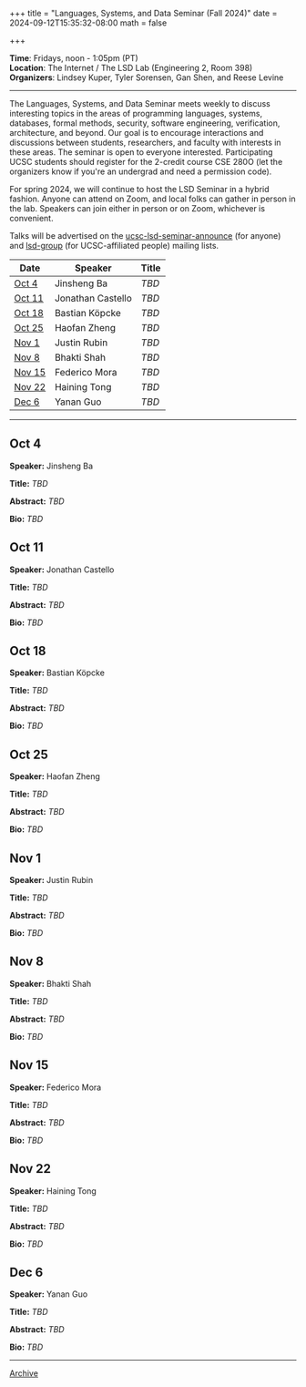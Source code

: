 +++
title = "Languages, Systems, and Data Seminar (Fall 2024)"
date = 2024-09-12T15:35:32-08:00
math = false

+++

**Time**: Fridays, noon - 1:05pm (PT) <br />
**Location**: The Internet / The LSD Lab (Engineering 2, Room 398) <br />
**Organizers**: Lindsey Kuper, Tyler Sorensen, Gan Shen, and Reese Levine <br />

---

The Languages, Systems, and Data Seminar meets weekly to discuss interesting topics in the areas of programming languages, systems, databases, formal methods, security, software engineering, verification, architecture, and beyond.  Our goal is to encourage interactions and discussions between students, researchers, and faculty with interests in these areas.  The seminar is open to everyone interested.  Participating UCSC students should register for the 2-credit course CSE 280O (let the organizers know if you're an undergrad and need a permission code).

For spring 2024, we will continue to host the LSD Seminar in a hybrid fashion.  Anyone can attend on Zoom, and local folks can gather in person in the lab.  Speakers can join either in person or on Zoom, whichever is convenient.

Talks will be advertised on the [ucsc-lsd-seminar-announce](https://groups.google.com/g/ucsc-lsd-seminar-announce/about) (for anyone) and [lsd-group](https://groups.google.com/a/ucsc.edu/g/lsd-group/about) (for UCSC-affiliated people) mailing lists.

| Date                  | Speaker                                                               | Title                                                             |
|-------                |---------                                                              |---------                                                          |
| [Oct 4](#oct-4)       | Jinsheng Ba                                                           | _TBD_ |
| [Oct 11](#oct-11)     | Jonathan Castello                                                     | _TBD_ |
| [Oct 18](#oct-18)     | Bastian Köpcke                                                        | _TBD_ |
| [Oct 25](#oct-25)     | Haofan Zheng                                                          | _TBD_ |
| [Nov 1](#nov-1)       | Justin Rubin                                                          | _TBD_ |
| [Nov 8](#nov-8)       | Bhakti Shah                                                           | _TBD_ |
| [Nov 15](#nov-15)     | Federico Mora                                                         | _TBD_ |
| [Nov 22](#nov-22)     | Haining Tong                                                          | _TBD_ |
| [Dec 6](#dec-6)       | Yanan Guo                                                             | _TBD_ |

---

## Oct 4

**Speaker:** Jinsheng Ba 

**Title:** _TBD_

**Abstract:** _TBD_

**Bio:** _TBD_

## Oct 11

**Speaker:** Jonathan Castello 

**Title:** _TBD_

**Abstract:** _TBD_

**Bio:** _TBD_

## Oct 18

**Speaker:** Bastian Köpcke

**Title:** _TBD_

**Abstract:** _TBD_

**Bio:** _TBD_

## Oct 25

**Speaker:** Haofan Zheng

**Title:** _TBD_

**Abstract:** _TBD_

**Bio:** _TBD_

## Nov 1

**Speaker:** Justin Rubin

**Title:** _TBD_

**Abstract:** _TBD_

**Bio:** _TBD_

## Nov 8

**Speaker:** Bhakti Shah

**Title:** _TBD_

**Abstract:** _TBD_

**Bio:** _TBD_

## Nov 15

**Speaker:** Federico Mora

**Title:** _TBD_

**Abstract:** _TBD_

**Bio:** _TBD_

## Nov 22

**Speaker:** Haining Tong

**Title:** _TBD_

**Abstract:** _TBD_

**Bio:** _TBD_

## Dec 6

**Speaker:** Yanan Guo

**Title:** _TBD_

**Abstract:** _TBD_

**Bio:** _TBD_

---

[Archive](../)
